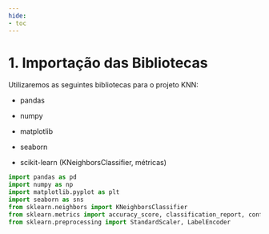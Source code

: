 ```yaml
---
hide:
- toc
---
```


# 1. Importação das Bibliotecas

Utilizaremos as seguintes bibliotecas para o projeto KNN:

- pandas

- numpy

- matplotlib

- seaborn

- scikit-learn (KNeighborsClassifier, métricas)

```python
import pandas as pd
import numpy as np
import matplotlib.pyplot as plt
import seaborn as sns
from sklearn.neighbors import KNeighborsClassifier
from sklearn.metrics import accuracy_score, classification_report, confusion_matrix
from sklearn.preprocessing import StandardScaler, LabelEncoder
```

